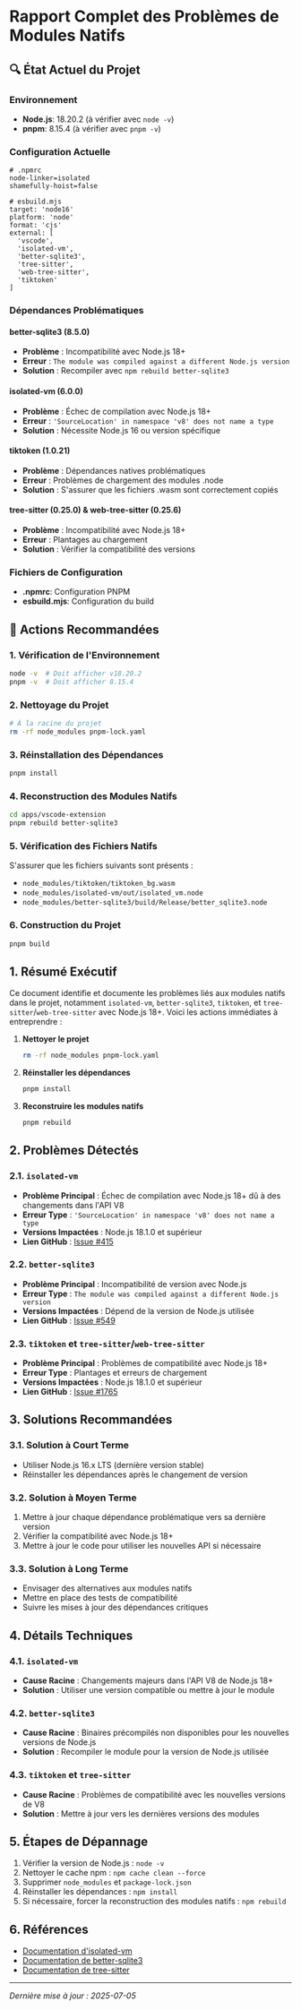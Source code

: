 # Rapport Complet des Problèmes de Modules Natifs

## 🔍 État Actuel du Projet

### Environnement
- **Node.js**: 18.20.2 (à vérifier avec `node -v`)
- **pnpm**: 8.15.4 (à vérifier avec `pnpm -v`)

### Configuration Actuelle
```
# .npmrc
node-linker=isolated
shamefully-hoist=false

# esbuild.mjs
target: 'node16'
platform: 'node'
format: 'cjs'
external: [
  'vscode',
  'isolated-vm',
  'better-sqlite3',
  'tree-sitter',
  'web-tree-sitter',
  'tiktoken'
]
```

### Dépendances Problématiques

#### better-sqlite3 (8.5.0)
- **Problème** : Incompatibilité avec Node.js 18+
- **Erreur** : `The module was compiled against a different Node.js version`
- **Solution** : Recompiler avec `npm rebuild better-sqlite3`

#### isolated-vm (6.0.0)
- **Problème** : Échec de compilation avec Node.js 18+
- **Erreur** : `'SourceLocation' in namespace 'v8' does not name a type`
- **Solution** : Nécessite Node.js 16 ou version spécifique

#### tiktoken (1.0.21)
- **Problème** : Dépendances natives problématiques
- **Erreur** : Problèmes de chargement des modules .node
- **Solution** : S'assurer que les fichiers .wasm sont correctement copiés

#### tree-sitter (0.25.0) & web-tree-sitter (0.25.6)
- **Problème** : Incompatibilité avec Node.js 18+
- **Erreur** : Plantages au chargement
- **Solution** : Vérifier la compatibilité des versions

### Fichiers de Configuration
- **.npmrc**: Configuration PNPM
- **esbuild.mjs**: Configuration du build

## 🚀 Actions Recommandées

### 1. Vérification de l'Environnement
```bash
node -v  # Doit afficher v18.20.2
pnpm -v  # Doit afficher 8.15.4
```

### 2. Nettoyage du Projet
```bash
# À la racine du projet
rm -rf node_modules pnpm-lock.yaml
```

### 3. Réinstallation des Dépendances
```bash
pnpm install
```

### 4. Reconstruction des Modules Natifs
```bash
cd apps/vscode-extension
pnpm rebuild better-sqlite3
```

### 5. Vérification des Fichiers Natifs
S'assurer que les fichiers suivants sont présents :
- `node_modules/tiktoken/tiktoken_bg.wasm`
- `node_modules/isolated-vm/out/isolated_vm.node`
- `node_modules/better-sqlite3/build/Release/better_sqlite3.node`

### 6. Construction du Projet
```bash
pnpm build
```

## 1. Résumé Exécutif

Ce document identifie et documente les problèmes liés aux modules natifs dans le projet, notamment `isolated-vm`, `better-sqlite3`, `tiktoken`, et `tree-sitter`/`web-tree-sitter` avec Node.js 18+. Voici les actions immédiates à entreprendre :

1. **Nettoyer le projet**
   ```bash
   rm -rf node_modules pnpm-lock.yaml
   ```

2. **Réinstaller les dépendances**
   ```bash
   pnpm install
   ```

3. **Reconstruire les modules natifs**
   ```bash
   pnpm rebuild
   ```

## 2. Problèmes Détectés

### 2.1. `isolated-vm`
- **Problème Principal** : Échec de compilation avec Node.js 18+ dû à des changements dans l'API V8
- **Erreur Type** : `'SourceLocation' in namespace 'v8' does not name a type`
- **Versions Impactées** : Node.js 18.1.0 et supérieur
- **Lien GitHub** : [Issue #415](https://github.com/laverdet/isolated-vm/issues/415)

### 2.2. `better-sqlite3`
- **Problème Principal** : Incompatibilité de version avec Node.js
- **Erreur Type** : `The module was compiled against a different Node.js version`
- **Versions Impactées** : Dépend de la version de Node.js utilisée
- **Lien GitHub** : [Issue #549](https://github.com/WiseLibs/better-sqlite3/issues/549)

### 2.3. `tiktoken` et `tree-sitter`/`web-tree-sitter`
- **Problème Principal** : Problèmes de compatibilité avec Node.js 18+
- **Erreur Type** : Plantages et erreurs de chargement
- **Versions Impactées** : Node.js 18.1.0 et supérieur
- **Lien GitHub** : [Issue #1765](https://github.com/tree-sitter/tree-sitter/issues/1765)

## 3. Solutions Recommandées

### 3.1. Solution à Court Terme
- Utiliser Node.js 16.x LTS (dernière version stable)
- Réinstaller les dépendances après le changement de version

### 3.2. Solution à Moyen Terme
1. Mettre à jour chaque dépendance problématique vers sa dernière version
2. Vérifier la compatibilité avec Node.js 18+
3. Mettre à jour le code pour utiliser les nouvelles API si nécessaire

### 3.3. Solution à Long Terme
- Envisager des alternatives aux modules natifs
- Mettre en place des tests de compatibilité
- Suivre les mises à jour des dépendances critiques

## 4. Détails Techniques

### 4.1. `isolated-vm`
- **Cause Racine** : Changements majeurs dans l'API V8 de Node.js 18+
- **Solution** : Utiliser une version compatible ou mettre à jour le module

### 4.2. `better-sqlite3`
- **Cause Racine** : Binaires précompilés non disponibles pour les nouvelles versions de Node.js
- **Solution** : Recompiler le module pour la version de Node.js utilisée

### 4.3. `tiktoken` et `tree-sitter`
- **Cause Racine** : Problèmes de compatibilité avec les nouvelles versions de V8
- **Solution** : Mettre à jour vers les dernières versions des modules

## 5. Étapes de Dépannage

1. Vérifier la version de Node.js : `node -v`
2. Nettoyer le cache npm : `npm cache clean --force`
3. Supprimer `node_modules` et `package-lock.json`
4. Réinstaller les dépendances : `npm install`
5. Si nécessaire, forcer la reconstruction des modules natifs : `npm rebuild`

## 6. Références
- [Documentation d'isolated-vm](https://github.com/laverdet/isolated-vm)
- [Documentation de better-sqlite3](https://github.com/WiseLibs/better-sqlite3)
- [Documentation de tree-sitter](https://github.com/tree-sitter/tree-sitter)

---
*Dernière mise à jour : 2025-07-05*
